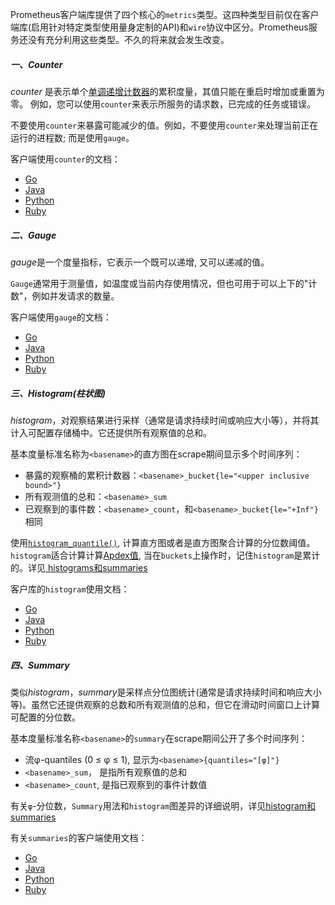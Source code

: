 Prometheus客户端库提供了四个核心的`metrics`类型。这四种类型目前仅在客户端库(启用针对特定类型使用量身定制的API)和`wire`协议中区分。Prometheus服务还没有充分利用这些类型。不久的将来就会发生改变。

##### 一、Counter
*counter* 是表示单个[单调递增计数器](https://en.wikipedia.org/wiki/Monotonic_function)的累积度量，其值只能在重启时增加或重置为零。 例如，您可以使用`counter`来表示所服务的请求数，已完成的任务或错误。

不要使用`counter`来暴露可能减少的值。例如，不要使用`counter`来处理当前正在运行的进程数; 而是使用`gauge`。

客户端使用`counter`的文档：
 - [Go](http://godoc.org/github.com/prometheus/client_golang/prometheus#Counter)
 - [Java](https://github.com/prometheus/client_java/blob/master/simpleclient/src/main/java/io/prometheus/client/Counter.java)
 - [Python](https://github.com/prometheus/client_python#counter)
 - [Ruby](https://github.com/prometheus/client_ruby#counter)

##### 二、Gauge
*gauge*是一个度量指标，它表示一个既可以递增, 又可以递减的值。

`Gauge`通常用于测量值，如温度或当前内存使用情况，但也可用于可以上下的"计数"，例如并发请求的数量。

客户端使用`gauge`的文档：
 - [Go](http://godoc.org/github.com/prometheus/client_golang/prometheus#Gauge)
 - [Java](https://github.com/prometheus/client_java/blob/master/simpleclient/src/main/java/io/prometheus/client/Gauge.java)
 - [Python](https://github.com/prometheus/client_python#gauge)
 - [Ruby](https://github.com/prometheus/client_ruby#gauge)

##### 三、Histogram(柱状图)
*histogram*，对观察结果进行采样（通常是请求持续时间或响应大小等），并将其计入可配置存储桶中。它还提供所有观察值的总和。

基本度量标准名称为`<basename>`的直方图在scrape期间显示多个时间序列：

 - 暴露的观察桶的累积计数器：`<basename>_bucket{le="<upper inclusive bound>"}`
 - 所有观测值的总和：`<basename>_sum`
 - 已观察到的事件数：`<basename>_count`，和`<basename>_bucket{le="+Inf"}`相同

使用[`histogram_quantile()`](https://prometheus.io/docs/querying/functions/#histogram_quantile), 计算直方图或者是直方图聚合计算的分位数阈值。 `histogram`适合计算计算[Apdex值](http://en.wikipedia.org/wiki/Apdex), 当在`buckets`上操作时，记住`histogram`是累计的。详见[ histograms和summaries](https://prometheus.io/docs/practices/histograms)

客户库的`histogram`使用文档：
 - [Go](http://godoc.org/github.com/prometheus/client_golang/prometheus#Histogram)
 - [Java](https://github.com/prometheus/client_java/blob/master/simpleclient/src/main/java/io/prometheus/client/Histogram.java)
 - [Python](https://github.com/prometheus/client_python#histogram)
 - [Ruby](https://github.com/prometheus/client_ruby#histogram)

##### 四、Summary
类似*histogram*，*summary*是采样点分位图统计(通常是请求持续时间和响应大小等)。虽然它还提供观察的总数和所有观测值的总和，但它在滑动时间窗口上计算可配置的分位数。

基本度量标准名称`<basename>`的`summary`在scrape期间公开了多个时间序列：
 - 流φ-quantiles (0 ≤ φ ≤ 1), 显示为`<basename>{quantiles="[φ]"}`
 - `<basename>_sum`， 是指所有观察值的总和
 - `<basename>_count`, 是指已观察到的事件计数值

有关`φ`-分位数，`Summary`用法和`histogram`图差异的详细说明，详见[histogram和summaries](https://prometheus.io/docs/practices/histograms)

有关`summaries`的客户端使用文档：

 - [Go](http://godoc.org/github.com/prometheus/client_golang/prometheus#Summary)
 - [Java](https://github.com/prometheus/client_java/blob/master/simpleclient/src/main/java/io/prometheus/client/Summary.java)
 - [Python](https://github.com/prometheus/client_python#summary)
 - [Ruby](https://github.com/prometheus/client_ruby#summary)
